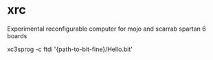 # xrc
Experimental reconfigurable computer for mojo and scarrab spartan 6 boards


 xc3sprog -c ftdi '{path-to-bit-fine}/Hello.bit'
